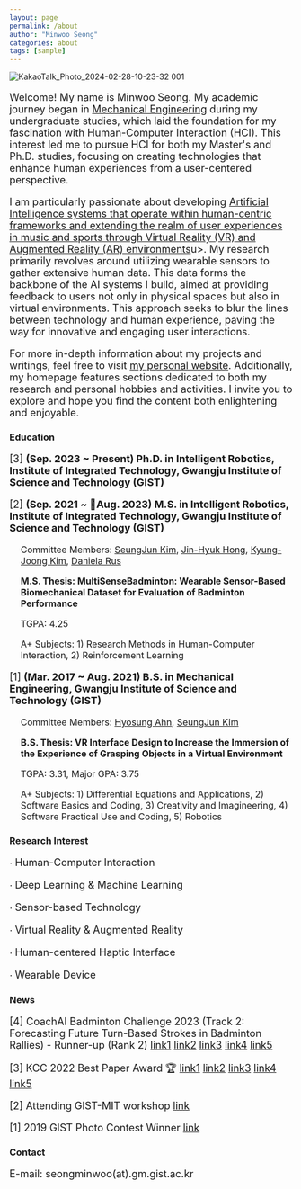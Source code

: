 ```yaml
---
layout: page
permalink: /about
author: "Minwoo Seong"
categories: about
tags: [sample]
---
```


![KakaoTalk_Photo_2024-02-28-10-23-32 001](https://github.com/dailyminiii/dailyminiii.github.io/assets/79134282/f1b25080-a6d0-4766-925f-0ed64413338e)

<div style="font-size: 18px;"><p>
Welcome! My name is Minwoo Seong. My academic journey began in <u>Mechanical Engineering</u> during my undergraduate studies, which laid the foundation for my fascination with Human-Computer Interaction (HCI). This interest led me to pursue HCI for both my Master's and Ph.D. studies, focusing on creating technologies that enhance human experiences from a user-centered perspective.
</p></div>

<div style="font-size: 18px;"><p>
I am particularly passionate about developing <u>Artificial Intelligence systems that operate within human-centric frameworks and extending the realm of user experiences in music and sports through Virtual Reality (VR) and Augmented Reality (AR) environments</u>u>. My research primarily revolves around utilizing wearable sensors to gather extensive human data. This data forms the backbone of the AI systems I build, aimed at providing feedback to users not only in physical spaces but also in virtual environments. This approach seeks to blur the lines between technology and human experience, paving the way for innovative and engaging user interactions.
</p></div>

<div style="font-size: 18px;"><p>
For more in-depth information about my projects and writings, feel free to visit <a href="https://dailyminiii.github.io/">my personal website</a>. Additionally, my homepage features sections dedicated to both my research and personal hobbies and activities. I invite you to explore and hope you find the content both enlightening and enjoyable.
</p></div>

### Education

<div style="font-size: 18px;">
 <p>
 [3] <span style="font-weight: bold;">(Sep. 2023 ~ Present)  Ph.D. in Intelligent Robotics, Institute of Integrated Technology, Gwangju Institute of Science and Technology (GIST)</span>
  </p>
</div>


<div style="font-size: 18px;">
 <p>
 [2] <span style="font-weight: bold;">(Sep. 2021 ~ Aug. 2023)  M.S. in Intelligent Robotics, Institute of Integrated Technology, Gwangju Institute of Science and Technology (GIST)</span>
 </p>
</div>

<div style="font-size: 16px;">
 <div style="margin-left: 20px;"><p>
 Committee Members: <a href="https://scholar.google.co.kr/citations?user=AjfRd6wAAAAJ&hl=ko&oi=ao">SeungJun Kim</a>, <a href="https://scholar.google.com/citations?user=iTu5G9QAAAAJ&hl=ko">Jin-Hyuk Hong</a>, <a href="https://scholar.google.com.au/citations?user=YBYE93sAAAAJ&hl=en">Kyung-Joong Kim</a>, <a href="https://www.csail.mit.edu/person/daniela-rus">Daniela Rus</a>
 </p>
</div></div>

<div style="font-size: 16px;">
 <div style="margin-left: 20px;"><p>
 <span style="font-weight: bold;">M.S. Thesis: MultiSenseBadminton: Wearable Sensor-Based Biomechanical Dataset for Evaluation of Badminton Performance</span> 
</p>
</div></div>

<div style="font-size: 16px;"><div style="margin-left: 20px;"><p>TGPA: 4.25</p></div></div>

<div style="font-size: 16px;"><div style="margin-left: 20px;"><p>A+ Subjects: 1) Research Methods in Human-Computer Interaction, 2) Reinforcement Learning</p></div></div>




<div style="font-size: 18px;"><p>[1] <span style="font-weight: bold;">(Mar. 2017 ~ Aug. 2021) B.S. in Mechanical Engineering, Gwangju Institute of Science and Technology (GIST)</span></p></div>
 
<div style="font-size: 16px;"><div style="margin-left: 20px;"><p>Committee Members: <a href="https://sites.google.com/view/hyosungahn/">Hyosung Ahn</a>, <a href="https://scholar.google.co.kr/citations?user=AjfRd6wAAAAJ&hl=ko&oi=ao">SeungJun Kim</a></p></div></div>

<div style="font-size: 16px;"><div style="margin-left: 20px;"><p><span style="font-weight: bold;">B.S. Thesis: VR Interface Design to Increase the Immersion of the Experience of Grasping Objects in a Virtual Environment</span></p></div></div>

<div style="font-size: 16px;"><div style="margin-left: 20px;"><p>TGPA: 3.31, Major GPA: 3.75</p></div></div>

<div style="font-size: 16px;"><div style="margin-left: 20px;"><p>A+ Subjects: 1) Differential Equations and Applications, 2) Software Basics and Coding, 3) Creativity and Imagineering, 4) Software Practical Use and Coding, 5) Robotics</p></div></div>

### Research Interest

<div style="font-size: 18px;"><p>∙ Human-Computer Interaction </p></div>

<div style="font-size: 18px;"><p>∙ Deep Learning & Machine Learning</p></div>

<div style="font-size: 18px;"><p>∙ Sensor-based Technology </p></div>

<div style="font-size: 18px;"><p>∙ Virtual Reality & Augmented Reality</p></div>

<div style="font-size: 18px;"><p>∙ Human-centered Haptic Interface</p></div>

<div style="font-size: 18px;"><p>∙ Wearable Device</p></div>

### News
<div style="font-size: 18px;">
  <p>
  [4] CoachAI Badminton Challenge 2023 (Track 2: Forecasting Future Turn-Based Strokes in Badminton Rallies) - Runner-up (Rank 2)
   <a href="https://www.hellodd.com/news/articleView.html?idxno=101474">link1</a>
    <a href="https://m.dhnews.co.kr/news/view/1065572047910822">link2</a>
    <a href="https://mobile.newsis.com/view.html?ar_id=NISX20230817_0002416497#_PA">link3</a>
    <a href="http://m.jndn.com/article.php?aid=1692253688367605011">link4</a>
    <a href="https://www.aitimes.kr/news/articleView.html?idxno=28740">link5</a>
   </p>
 </div>
 

<div style="font-size: 18px;">
  <p>
    [3] KCC 2022 Best Paper Award 🏆
    <a href="http://www.chum-dan.net/news/articleView.html?idxno=6089">link1</a>
    <a href="https://news.unn.net/news/articleView.html?idxno=531642">link2</a>
    <a href="https://www.news1.kr/articles/?4753497">link3</a>
    <a href="https://news.nate.com/view/20220726n07118">link4</a>
    <a href="https://news.nate.com/view/20220726n07367">link5</a>
  </p>
</div>
 
 
 <div style="font-size: 18px;">
  <p>
  [2] Attending GIST-MIT workshop <a href="https://www.etnews.com/20220711000027">link</a>
   </p>
 </div>
 
 
<div style="font-size: 18px;">
  <p>
  [1] 2019 GIST Photo Contest Winner <a href="https://www.gist.ac.kr/kr/html/sub06/060101.html?mode=V&no=194113">link</a>
   </p>
 </div>


### Contact

<div style="font-size: 18px;"><p>E-mail: seongminwoo(at).gm.gist.ac.kr</p></div>

